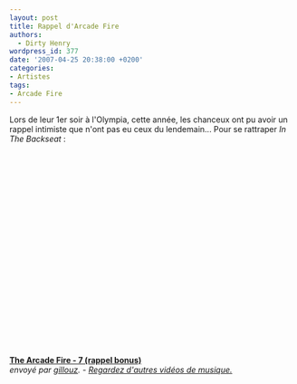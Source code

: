 ```yaml
---
layout: post
title: Rappel d'Arcade Fire
authors:
  - Dirty Henry
wordpress_id: 377
date: '2007-04-25 20:38:00 +0200'
categories:
- Artistes
tags:
- Arcade Fire
---
```

Lors de leur 1er soir à l'Olympia, cette année, les chanceux ont pu avoir un rappel intimiste que n'ont pas eu ceux du lendemain... Pour se rattraper <i>In The Backseat</i> :

<object width="480" height="360"><param name="movie" value="http://www.dailymotion.com/swf/video/x1hxg0"></param><param name="allowFullScreen" value="true"></param><param name="allowScriptAccess" value="always"></param><embed type="application/x-shockwave-flash" src="http://www.dailymotion.com/swf/video/x1hxg0" width="480" height="360" allowfullscreen="true" allowscriptaccess="always"></embed></object><br /><b><a href="http://www.dailymotion.com/video/x1hxg0_the-arcade-fire-7-rappel-bonus_music">The Arcade Fire - 7 (rappel bonus)</a></b><br /><i>envoy&eacute; par <a href="http://www.dailymotion.com/gillouz">gillouz</a>. - <a href="http://www.dailymotion.com/fr/channel/music">Regardez d'autres vid&eacute;os de musique.</a></i>

